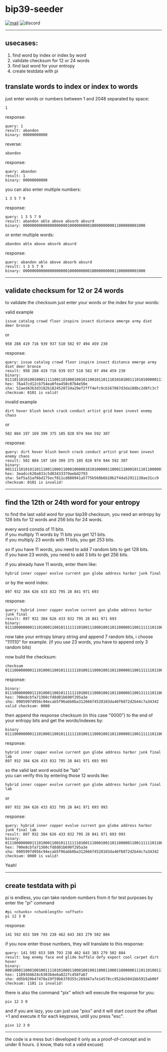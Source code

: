 # bip39-seeder

[![mail](https://img.shields.io/badge/Contact-dev%4036ip.de-blue?logo=maildotru)](mailto:dev@36ip.de)
![discord](https://img.shields.io/badge/Discord-.thirtysix-5865F2?style=flat&logo=discord)

<hr>

## usecases:
1. find word by index or index by word
2. validate checksum for 12 or 24 words
3. find last word for your entropy 
4. create testdata with pi

## translate words to index or index to words

just enter words or numbers between 1 and 2048 separated by space:
```
1
```
response: 
```
query: 1
result: abandon
binary: 00000000000
```
reverse:
```
abandon
```
response: 
```
query: abandon
result: 1
binary: 00000000000
```

you can also enter multiple numbers:

```
1 3 5 7 9
```
response: 
```
query: 1 3 5 7 9
result: abandon able above absorb absurd
binary: 0000000000000000000010000000001000000000011000000001000
```
or enter multiple words:
```
abandon able above absorb absurd
```
response:
```
query: abandon able above absorb absurd
result: 1 3 5 7 9
binary: 0000000000000000000010000000001000000000011000000001000
```

<hr>

## validate checksum for 12 or 24 words

to validate the checksum just enter your words or the index for your words:

valid example
```
issue catalog crowd floor inspire insect distance emerge army diet deer bronze
```
or
```
950 288 419 716 939 937 510 582 97 494 459 230
```
response: 
```
query: issue catalog crowd floor inspire insect distance emerge army diet deer bronze
result: 950 288 419 716 939 937 510 582 97 494 459 230
binary: 011101101010010001111100110100010010110010110111010101001110101000001111111010100100010100001100000001111011010011100101000011100101
hex: 76a47cd12cb754ea0fea450c07b4e50e
sha: 52aed43b3d3182b1824520724a29ef2fff4efc9cb167867d3da188bc2d8fc3c7
checksum: 0101 is valid!
```

invalid example
```
dirt hover blush bench crack conduct artist grid keen invest enemy chaos
```
or
```
502 884 197 169 399 375 105 820 974 944 592 307
```
response: 
```
query: dirt hover blush bench crack conduct artist grid keen invest enemy chaos
result: 502 884 197 169 399 375 105 820 974 944 592 307
binary: 001111101010110111001100011000100000101010000011000111000101110110000011010000110011001101111001101011101011110100100111100100110010
hex: 3eadcc620a831c5d83433379aebd2793
sha: 5ef5a31af6bd175ecf811cd880941a5775b568b6b10b2f4da52911130ae31cc9
checksum: 0101 is invalid!
```

<hr>

## find the 12th or 24th word for your entropy

to find the last valid word for your bip39 checksum, you need an entropy by 128 bits for 12 words and 256 bits for 24 words.

every word constis of 11 bits. <br>
if you multiply 11 words by 11 bits you get 121 bits. <br>
if you multiply 23 words with 11 bits, you get 253 bits. <br>

so if you have 11 words, you need to add 7 random bits to get 128 bits.<br>
if you have 23 words, you need to add 3 bits to get 256 bits.

if you already have 11 words, enter them like:
```
hybrid inner copper evolve current gun globe address harbor junk final
```
or by the word index:
```
897 932 384 626 433 832 795 28 841 971 693
```
response:
```
query: hybrid inner copper evolve current gun globe address harbor junk final
result: 897 932 384 626 433 832 795 28 841 971 693
binary: 0111000000001110100011001011111110100111000100110110000011001111110110001101000000011011011010010000111100101001010110100
```
now take your entropy binary string and append 7 random bits, i choose "111110" for example. (if you use 23 words, you have to append only 3 random bits)

now build the checksum:
```
checksum 01110000000011101000110010111111101001110001001101100000110011111101100011010000000110110110100100001111001010010101101000111110
```
response:
```
binary: 01110000000011101000110010111111101001110001001101100000110011111101100011010000000110110110100100001111001010010101101000111110
hex: 700e8cbfa71360cfd8d01b690f295a3e
sha: 0905997d956c94ecab5f96abb0ba312666f4528103da46f6872d2b44c7a34342
valid checksum: 0000
```
then append the response checksum (in this case "0000") to the end of your entropy bits and get the words/indexes by:
```
binary 011100000000111010001100101111111010011100010011011000001100111111011000110100000001101101101001000011110010100101011010001111100000
```
response:
```
hybrid inner copper evolve current gun globe address harbor junk final lab
897 932 384 626 433 832 795 28 841 971 693 993
```
so the valid last word would be "lab" <br>
you can verify this by entering those 12 words like:
```
hybrid inner copper evolve current gun globe address harbor junk final lab
```
or
```
897 932 384 626 433 832 795 28 841 971 693 993
```
response:
```
query: hybrid inner copper evolve current gun globe address harbor junk final lab
result: 897 932 384 626 433 832 795 28 841 971 693 993
binary: 011100000000111010001100101111111010011100010011011000001100111111011000110100000001101101101001000011110010100101011010001111100000
hex: 700e8cbfa71360cfd8d01b690f295a3e
sha: 0905997d956c94ecab5f96abb0ba312666f4528103da46f6872d2b44c7a34342
checksum: 0000 is valid!
```

Yeah!

<hr>

## create testdata with pi

pi is endless, you can take random numbers from it for test purposes by enter the "pi" command
```
#pi <chunks> <chunklength> <offset>
pi 12 3 0
```
response:
```
141 592 653 589 793 238 462 643 383 279 502 884
```
if you now enter those numbers, they will translate to this response:
```
query: 141 592 653 589 793 238 462 643 383 279 502 884
result: bag enemy face end glide buffalo defy expect cool carpet dirt hover
binary: 000100011000100100111101010001100010010011000110001100000011101101001110011010101000001000101111110001000101100011111010101101110011
hex: 11893d4624c6303b4e6a822fc458fab7
sha: dd5b920b47470a19f59b6370355c269d47afe14578cc952de5041bb5915ab06f
checksum: 1101 is invalid!
```
there is also the command "pix" which will execute the response for you:
```
pix 12 3 0
```

and if you are lazy, you can just use "pixx" and it will start count the offset +1 and execute it for each keypress, until you press "esc".
```
pixx 12 3 0
```

<hr>

the code is a mess but i developed it only as a proof-of-concept and in under 6 hours. (i know, thats not a valid excuse)
